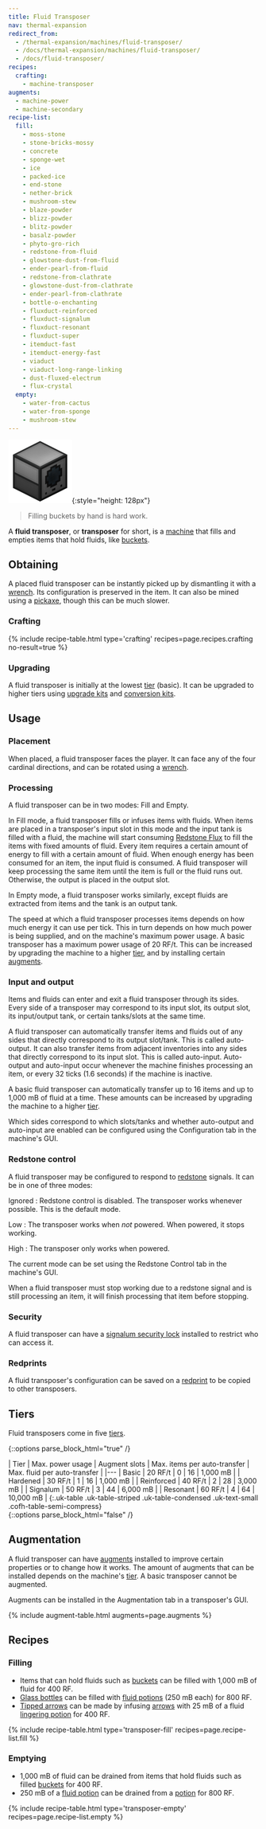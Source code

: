 ```yaml
---
title: Fluid Transposer
nav: thermal-expansion
redirect_from:
  - /thermal-expansion/machines/fluid-transposer/
  - /docs/thermal-expansion/machines/fluid-transposer/
  - /docs/fluid-transposer/
recipes:
  crafting:
    - machine-transposer
augments:
  - machine-power
  - machine-secondary
recipe-list:
  fill:
    - moss-stone
    - stone-bricks-mossy
    - concrete
    - sponge-wet
    - ice
    - packed-ice
    - end-stone
    - nether-brick
    - mushroom-stew
    - blaze-powder
    - blizz-powder
    - blitz-powder
    - basalz-powder
    - phyto-gro-rich
    - redstone-from-fluid
    - glowstone-dust-from-fluid
    - ender-pearl-from-fluid
    - redstone-from-clathrate
    - glowstone-dust-from-clathrate
    - ender-pearl-from-clathrate
    - bottle-o-enchanting
    - fluxduct-reinforced
    - fluxduct-signalum
    - fluxduct-resonant
    - fluxduct-super
    - itemduct-fast
    - itemduct-energy-fast
    - viaduct
    - viaduct-long-range-linking
    - dust-fluxed-electrum
    - flux-crystal
  empty:
    - water-from-cactus
    - water-from-sponge
    - mushroom-stew
---
```


![Fluid transposer](/assets/images/thermal-expansion/fluid-transposer.png){:style="height: 128px"}

> Filling buckets by hand is hard work.


A **fluid transposer**, or **transposer** for short, is a
[machine](/docs/machines/) that fills and empties items that hold fluids, like
[buckets](https://minecraft.gamepedia.com/Bucket).


Obtaining
---------

A placed fluid transposer can be instantly picked up by dismantling it with a
[wrench](/docs/wrenches/). Its configuration is preserved in the item. It can
also be mined using a [pickaxe](https://minecraft.gamepedia.com/Pickaxe), though
this can be much slower.

### Crafting
{% include recipe-table.html type='crafting' recipes=page.recipes.crafting no-result=true %}

### Upgrading
A fluid transposer is initially at the lowest [tier](#tiers) (basic). It can be
upgraded to higher tiers using [upgrade kits](/docs/upgrade-kits/) and
[conversion kits](/docs/conversion-kits/).


Usage
-----

### Placement
When placed, a fluid transposer faces the player. It can face any of the four
cardinal directions, and can be rotated using a [wrench](/docs/wrenches/).

### Processing
A fluid transposer can be in two modes: Fill and Empty.

In Fill mode, a fluid transposer fills or infuses items with fluids. When items
are placed in a transposer's input slot in this mode and the input tank is
filled with a fluid, the machine will start consuming [Redstone
Flux](/docs/redstone-flux/) to fill the items with fixed amounts of fluid. Every
item requires a certain amount of energy to fill with a certain amount of fluid.
When enough energy has been consumed for an item, the input fluid is consumed. A
fluid transposer will keep processing the same item until the item is full or
the fluid runs out. Otherwise, the output is placed in the output slot.

In Empty mode, a fluid transposer works similarly, except fluids are extracted
from items and the tank is an output tank.

The speed at which a fluid transposer processes items depends on how much energy
it can use per tick. This in turn depends on how much power is being supplied,
and on the machine's maximum power usage. A basic transposer has a maximum power
usage of 20 RF/t. This can be increased by upgrading the machine to a higher
[tier](#tiers), and by installing certain [augments](#augmentation).

### Input and output
Items and fluids can enter and exit a fluid transposer through its sides. Every
side of a transposer may correspond to its input slot, its output slot, its
input/output tank, or certain tanks/slots at the same time.

A fluid transposer can automatically transfer items and fluids out of any sides
that directly correspond to its output slot/tank. This is called auto-output. It
can also transfer items from adjacent inventories into any sides that directly
correspond to its input slot. This is called auto-input. Auto-output and
auto-input occur whenever the machine finishes processing an item, or every 32
ticks (1.6 seconds) if the machine is inactive.

A basic fluid transposer can automatically transfer up to 16 items and up to
1,000 mB of fluid at a time. These amounts can be increased by upgrading the
machine to a higher [tier](#tiers).

Which sides correspond to which slots/tanks and whether auto-output and
auto-input are enabled can be configured using the Configuration tab in the
machine's GUI.

### Redstone control
A fluid transposer may be configured to respond to
[redstone](https://minecraft.gamepedia.com/Redstone) signals. It can be in one
of three modes:

Ignored
: Redstone control is disabled. The transposer works whenever possible. This is
the default mode.

Low
: The transposer works when *not* powered. When powered, it stops working.

High
: The transposer only works when powered.

The current mode can be set using the Redstone Control tab in the machine's GUI.

When a fluid transposer must stop working due to a redstone signal and is still
processing an item, it will finish processing that item before stopping.

### Security
A fluid transposer can have a [signalum security
lock](/docs/signalum-security-lock/) installed to restrict who can access it.

### Redprints
A fluid transposer's configuration can be saved on a [redprint](/docs/redprint/)
to be copied to other transposers.


Tiers
-----

Fluid transposers come in five [tiers](/docs/tiers/).

{::options parse_block_html="true" /}
<div class="uk-overflow-container">
| Tier | Max. power usage | Augment slots | Max. items per auto-transfer | Max. fluid per auto-transfer |
|---
| Basic | 20 RF/t | 0 | 16 | 1,000 mB |
| Hardened | 30 RF/t | 1 | 16 | 1,000 mB |
| Reinforced | 40 RF/t | 2 | 28 | 3,000 mB |
| Signalum | 50 RF/t | 3 | 44 | 6,000 mB |
| Resonant | 60 RF/t | 4 | 64 | 10,000 mB |
{:.uk-table .uk-table-striped .uk-table-condensed .uk-text-small .cofh-table-semi-compress}
</div>
{::options parse_block_html="false" /}


Augmentation
------------

A fluid transposer can have [augments](/docs/augments/) installed to improve
certain properties or to change how it works. The amount of augments that can be
installed depends on the machine's [tier](#tiers). A basic transposer cannot be
augmented.

Augments can be installed in the Augmentation tab in a transposer's GUI.

{% include augment-table.html augments=page.augments %}


Recipes
-------

### Filling
* Items that can hold fluids such as
  [buckets](https://minecraft.gamepedia.com/Bucket) can be filled with 1,000 mB
  of fluid for 400 RF.
* [Glass bottles](https://minecraft.gamepedia.com/Glass_Bottle) can be filled
  with [fluid potions](/docs/potion-fluid/) (250 mB each) for 800 RF.
* [Tipped arrows](https://minecraft.gamepedia.com/Tipped_arrows) can be made by
  infusing [arrows](https://minecraft.gamepedia.com/Arrow) with 25 mB of a fluid
  [lingering potion](https://minecraft.gamepedia.com/Lingering_Potion) for 400
  RF.

{% include recipe-table.html type='transposer-fill' recipes=page.recipe-list.fill %}

### Emptying
* 1,000 mB of fluid can be drained from items that hold fluids such as filled
  [buckets](https://minecraft.gamepedia.com/Bucket) for 400 RF.
* 250 mB of a [fluid potion](/docs/potion-fluid/) can be drained from a
  [potion](https://minecraft.gamepedia.com/Potion) for 800 RF.

{% include recipe-table.html type='transposer-empty' recipes=page.recipe-list.empty %}
